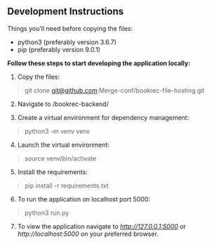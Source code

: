 Development Instructions
---------------------------------------------------------------------------------------------------

Things you'll need before copying the files:

* python3 (preferably version 3.6.7)
* pip (preferably version 9.0.1)

**Follow these steps to start developing the application locally:**

1. Copy the files:

>git clone git@github.com:Merge-conf/bookrec-file-hosting.git

2. Navigate to /bookrec-backend/

3. Create a virtual environment for dependency management:

>python3 -m venv venv

4. Launch the virtual environment:

>source venv/bin/activate

5. Install the requirements:

>pip install -r requirements.txt

6. To run the application on localhost port 5000:

>python3 run.py

7. To view the application navigate to *http://127.0.0.1:5000* or *http://localhost:5000* on your preferred browser.
